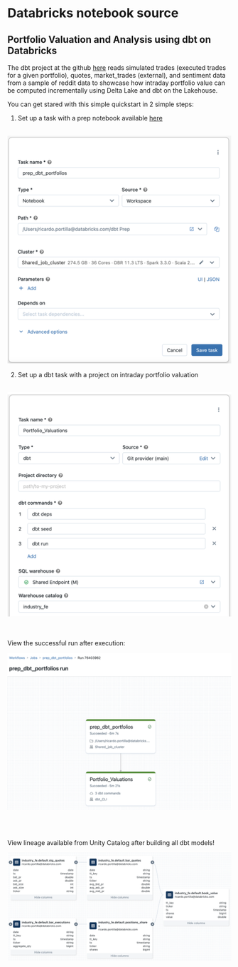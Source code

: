 # Databricks notebook source
## Portfolio Valuation and Analysis using dbt on Databricks 

The dbt project at the github [here](https://github.com/rportilla-databricks/dbt-asset-mgmt) reads simulated trades (executed trades for a given portfolio), quotes, market_trades (external), and sentiment data from a sample of reddit data to showcase how intraday portfolio value can be computed incrementally using Delta Lake and dbt on the Lakehouse. 

You can get stared with this simple quickstart in 2 simple steps: 
 
<p></p>

1) Set up a task with a prep notebook available [here](https://github.com/rportilla-databricks/dbt-asset-mgmt/blob/main/databricks_job/dbt%20Prep.py)
<br></br>
<img src='https://raw.githubusercontent.com/rportilla-databricks/dbt-asset-mgmt/main/images/prep_task.png' width=700>
 
2) Set up a dbt task with a project on intraday portfolio valuation
<br></br>
<img src='https://raw.githubusercontent.com/rportilla-databricks/dbt-asset-mgmt/main/images/dbt_task.png' width=700>
 
<br></br>
View the successful run after execution: 

<img src='https://raw.githubusercontent.com/rportilla-databricks/dbt-asset-mgmt/main/images/successful_run.png' width=700>
 
<br></br>

View lineage available from Unity Catalog after building all dbt models!

<img src='https://raw.githubusercontent.com/rportilla-databricks/dbt-asset-mgmt/main/images/uc_lineage.png'>
